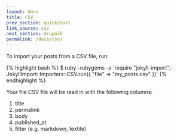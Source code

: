 ```yaml
---
layout: docs
title: CSV
prev_section: quickstart
link_source: csv
next_section: drupal6
permalink: /docs/csv/
---
```


To import your posts from a CSV file, run:

{% highlight bash %}
$ ruby -rubygems -e 'require "jekyll-import";
    JekyllImport::Importers::CSV.run({
      "file" => "my_posts.csv"
    })'
{% endhighlight %}

Your file CSV file will be read in with the following columns:

1. title
2. permalink
3. body
4. published_at
5. filter (e.g. markdown, textile)
